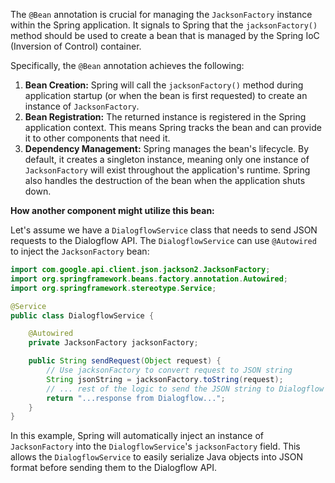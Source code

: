 The `@Bean` annotation is crucial for managing the `JacksonFactory` instance within the Spring application. It signals to Spring that the `jacksonFactory()` method should be used to create a bean that is managed by the Spring IoC (Inversion of Control) container. 

Specifically, the `@Bean` annotation achieves the following:

1. **Bean Creation:** Spring will call the `jacksonFactory()` method during application startup (or when the bean is first requested) to create an instance of `JacksonFactory`.
2. **Bean Registration:** The returned instance is registered in the Spring application context.  This means Spring tracks the bean and can provide it to other components that need it.
3. **Dependency Management:** Spring manages the bean's lifecycle. By default, it creates a singleton instance, meaning only one instance of `JacksonFactory` will exist throughout the application's runtime. Spring also handles the destruction of the bean when the application shuts down.

**How another component might utilize this bean:**

Let's assume we have a `DialogflowService` class that needs to send JSON requests to the Dialogflow API. The `DialogflowService` can use `@Autowired` to inject the `JacksonFactory` bean:

```java
import com.google.api.client.json.jackson2.JacksonFactory;
import org.springframework.beans.factory.annotation.Autowired;
import org.springframework.stereotype.Service;

@Service
public class DialogflowService {

    @Autowired
    private JacksonFactory jacksonFactory;

    public String sendRequest(Object request) {
        // Use jacksonFactory to convert request to JSON string
        String jsonString = jacksonFactory.toString(request);
        // ... rest of the logic to send the JSON string to Dialogflow ...
        return "...response from Dialogflow...";
    }
}
```

In this example, Spring will automatically inject an instance of `JacksonFactory` into the `DialogflowService`'s `jacksonFactory` field. This allows the `DialogflowService` to easily serialize Java objects into JSON format before sending them to the Dialogflow API.
